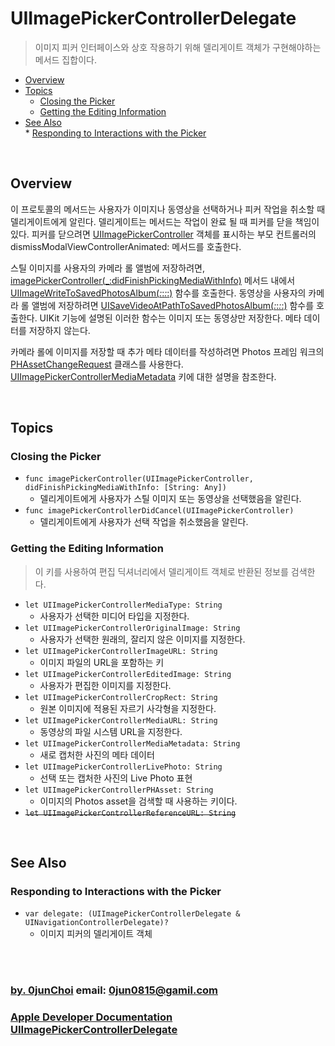 # UIImagePickerControllerDelegate
> 이미지 피커 인터페이스와 상호 작용하기 위해 델리게이트 객체가 구현해야하는 메서드 집합이다.


* [Overview](#overview)
* [Topics](#topics)
    * [Closing the Picker](#closing-the-picker)
    * [Getting the Editing Information](#getting-the-editing-information)
* [See Also](#see-also)    
        * [Responding to Interactions with the Picker](#responding-to-interactions-with-the-picker)    
    

&nbsp;      
## Overview
이 프로토콜의 메서드는 사용자가 이미지나 동영상을 선택하거나 피커 작업을 취소할 때 델리게이트에게 알린다. 델리게이트는 메서드는 작업이 완료 될 때 피커를 닫을 책임이 있다. 피커를 닫으려면 [UIImagePickerController](https://developer.apple.com/documentation/uikit/uiimagepickercontroller?changes=_5) 객체를 표시하는 부모 컨트롤러의 dismissModalViewControllerAnimated: 메서드를 호출한다.


스틸 이미지를 사용자의 카메라 롤 앨범에 저장하려면, [imagePickerController(_:didFinishPickingMediaWithInfo)](https://developer.apple.com/documentation/uikit/uiimagepickercontrollerdelegate/1619126-imagepickercontroller?changes=_5) 메서드 내에서 [UIImageWriteToSavedPhotosAlbum(_:_:_:_:)](https://developer.apple.com/documentation/uikit/1619125-uiimagewritetosavedphotosalbum?changes=_5) 함수를 호출한다. 동영상을 사용자의 카메라 롤 앨범에 저장하려면 [UISaveVideoAtPathToSavedPhotosAlbum(_:_:_:_:)](https://developer.apple.com/documentation/uikit/1619162-uisavevideoatpathtosavedphotosal?changes=_5) 함수를 호출한다. UIKit 기능에 설명된 이러한 함수는 이미지 또는 동영상만 저장한다. 메타 데이터를 저장하지 않는다.


카메라 롤에 이미지를 저장할 때 추가 메타 데이터를 작성하려면 Photos 프레임 워크의 [PHAssetChangeRequest](https://developer.apple.com/documentation/photos/phassetchangerequest?changes=_5) 클래스를 사용한다. [UIImagePickerControllerMediaMetadata](https://developer.apple.com/documentation/uikit/uiimagepickercontrollermediametadata?changes=_5) 키에 대한 설명을 참조한다.


&nbsp;
## Topics
### Closing the Picker
* `func imagePickerController(UIImagePickerController, didFinishPickingMediaWithInfo: [String: Any])`
    * 델리게이트에게 사용자가 스틸 이미지 또는 동영상을 선택했음을 알린다.
* `func imagePickerControllerDidCancel(UIImagePickerController)`
    * 델리게이트에게 사용자가 선택 작업을 취소했음을 알린다.


### Getting the Editing Information
> 이 키를 사용하여 편집 딕셔너리에서 델리게이트 객체로 반환된 정보를 검색한다.
* `let UIImagePickerControllerMediaType: String`
    * 사용자가 선택한 미디어 타입을 지정한다.
* `let UIImagePickerControllerOriginalImage: String`
    * 사용자가 선택한 원래의, 잘리지 않은 이미지를 지정한다.
* `let UIImagePickerControllerImageURL: String`
    * 이미지 파일의 URL을 포함하는 키
* `let UIImagePickerControllerEditedImage: String`
    * 사용자가 편집한 이미지를 지정한다.
* `let UIImagePickerControllerCropRect: String`
    * 원본 이미지에 적용된 자르기 사각형을 지정한다.
* `let UIImagePickerControllerMediaURL: String`
    * 동영상의 파일 시스템 URL을 지정한다.
* `let UIImagePickerControllerMediaMetadata: String`
    * 새로 캡처한 사진의 메타 데이터
* `let UIImagePickerControllerLivePhoto: String`
    * 선택 또는 캡처한 사진의 Live Photo 표현
* `let UIImagePickerControllerPHAsset: String`
    * 이미지의 Photos asset을 검색할 때 사용하는 키이다.
* ~~`let UIImagePickerControllerReferenceURL: String`~~


&nbsp;
## See Also
### Responding to Interactions with the Picker
* `var delegate: (UIImagePickerControllerDelegate & UINavigationControllerDelegate)?`
    * 이미지 피커의 델리게이트 객체


&nbsp;      
&nbsp;      
### [by. 0junChoi](https://github.com/0jun0815) email: <0jun0815@gamil.com>
### [Apple Developer Documentation UIImagePickerControllerDelegate](https://developer.apple.com/documentation/uikit/uiimagepickercontrollerdelegate?changes=_5)
